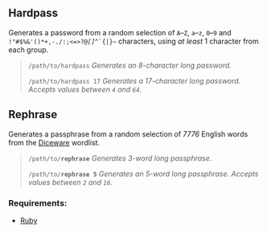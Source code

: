 ## Hardpass

Generates a password from a random selection of `A`&ndash;`Z`, `a`&ndash;`z`, `0`&ndash;`9` and <code>!"#$%&'()*+,-./:;<=>?@_[\]^_&grave;{|}~</code> characters, using _at least_ 1 character from each group.

> `/path/to/hardpass` _Generates an 8-character long password._
>
>`/path/to/hardpass 17` _Generates a 17-character long password. Accepts values between `4` and `64`._

## Rephrase

Generates a passphrase from a random selection of _7776_ English words from the [Diceware](https://theworld.com/~reinhold/diceware.html) wordlist.

>`/path/to/`__`rephrase`__ _Generates 3-word long passphrase._
>
>`/path/to/`__`rephrase 5`__ _Generates an 5-word long passphrase. Accepts values between `2` and `16`._

### Requirements:

* [Ruby](https://www.ruby-lang.org/en/)